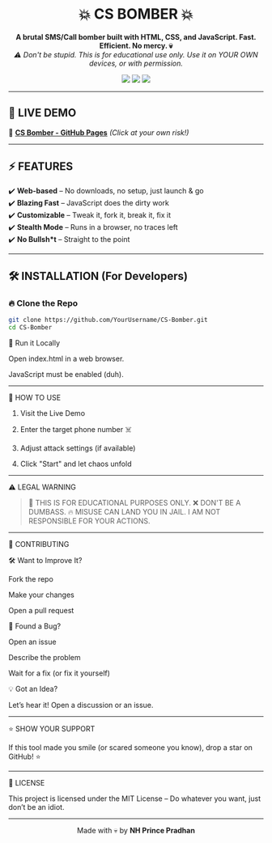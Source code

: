 

<h1 align="center">💥 CS BOMBER 💥</h1>

<p align="center">
  <b>A brutal SMS/Call bomber built with HTML, CSS, and JavaScript. Fast. Efficient. No mercy. 💀</b><br>
  <i>⚠️ Don't be stupid. This is for educational use only. Use it on YOUR OWN devices, or with permission.</i>
</p>

<p align="center">
  <a href="https://nhprince.github.io/CS-Bomber/"><img src="https://img.shields.io/badge/Live%20Demo-Online-green?style=for-the-badge"></a>
  <img src="https://img.shields.io/github/license/nhprince/CS-Bomber?style=for-the-badge">
  <img src="https://img.shields.io/github/stars/nhprince/CS-Bomber?style=for-the-badge">
</p>

---

## 🚀 **LIVE DEMO**
🔗 **[CS Bomber - GitHub Pages](https://nhprince.github.io/CS-Bomber/)** *(Click at your own risk!)*  

---

## ⚡ **FEATURES**
✔️ **Web-based** – No downloads, no setup, just launch & go  
✔️ **Blazing Fast** – JavaScript does the dirty work  
✔️ **Customizable** – Tweak it, fork it, break it, fix it  
✔️ **Stealth Mode** – Runs in a browser, no traces left  
✔️ **No Bullsh*t** – Straight to the point  

---

## 🛠️ **INSTALLATION (For Developers)**
### 🔥 **Clone the Repo**
```bash
git clone https://github.com/YourUsername/CS-Bomber.git  
cd CS-Bomber
```

🚀 Run it Locally

Open index.html in a web browser.

JavaScript must be enabled (duh).



---

🎯 HOW TO USE

1. Visit the Live Demo


2. Enter the target phone number ☠️


3. Adjust attack settings (if available)


4. Click "Start" and let chaos unfold




---

⚠️ LEGAL WARNING

> 🚨 THIS IS FOR EDUCATIONAL PURPOSES ONLY.
❌ DON'T BE A DUMBASS.
🔥 MISUSE CAN LAND YOU IN JAIL. I AM NOT RESPONSIBLE FOR YOUR ACTIONS.




---

🤝 CONTRIBUTING

🛠 Want to Improve It?

Fork the repo

Make your changes

Open a pull request


🐛 Found a Bug?

Open an issue

Describe the problem

Wait for a fix (or fix it yourself)


💡 Got an Idea?

Let’s hear it! Open a discussion or an issue.



---

⭐ SHOW YOUR SUPPORT

If this tool made you smile (or scared someone you know), drop a star on GitHub! ⭐


---

📜 LICENSE

This project is licensed under the MIT License – Do whatever you want, just don’t be an idiot.


---

<p align="center">
  Made with 💀 by <b>NH Prince Pradhan</b>
</p>
